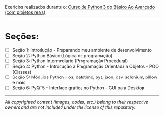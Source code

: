 Exericios realizados durante o: [Curso de Python 3 do Básico Ao Avançado (com projetos reais)](https://www.udemy.com/course/python-3-do-zero-ao-avancado/)

_________________________________________________
# Seções:
- [ ] Seção 1: Introdução - Preparando meu ambiente de desenvolvimento
- [ ] Seção 2: Python Básico (Lógica de programação)
- [ ] Seção 3: Python Intermediário (Programação Procedural)
- [ ] Seção 4: Python - Introdução à Programação Orientada a Objetos - POO (Classes)
- [ ] Seção 5: Módulos Python - os, datetime, sys, json, csv, selenium, pillow e mais
- [ ] Seção 6: PyQT5 - Interface gráfica no Python - GUI para Desktop
_________________________________________________
*All copyrighted content (images, codes, etc.) belong to their respective owners and are not included under the license of this repository.*

